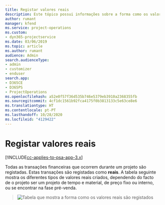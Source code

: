 ```yaml
---
title: Registar valores reais
description: Este tópico possui informações sobre a forma como os valores reais são registados.
author: rumant
manager: kfend
ms.service: project-operations
ms.custom:
- dyn365-projectservice
ms.date: 03/06/2019
ms.topic: article
ms.author: rumant
audience: Admin
search.audienceType:
- admin
- customizer
- enduser
search.app:
- D365CE
- D365PS
- ProjectOperations
ms.openlocfilehash: a52e0f57f36d535b746e5379eb3910a2368355fb
ms.sourcegitcommit: 4cf1dc1561b92fca4175f0b3813133c5e63ce8e6
ms.translationtype: HT
ms.contentlocale: pt-PT
ms.lasthandoff: 10/28/2020
ms.locfileid: "4129422"
---
```

# <a name="recording-actuals"></a>Registar valores reais 

[!INCLUDE[cc-applies-to-psa-app-3.x](../includes/cc-applies-to-psa-app-3x.md)]

Todas as transações financeiras que ocorrem durante um projeto são registadas. Estas transações são registadas como **reais**. A tabela seguinte mostra os diferentes tipos de valores reais criados, dependendo do facto de o projeto ser um projeto de tempo e material, de preço fixo ou interno, ou se encontrar na fase pré-venda.

> ![Tabela que mostra a forma como os valores reais são registados](media/advanced-table2.png)
